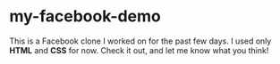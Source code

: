 # my-facebook-demo
This is a Facebook clone I worked on for the past few days.
I used only <b>HTML</b> and <b>CSS</b> for now.
Check it out, and let me know what you think!
